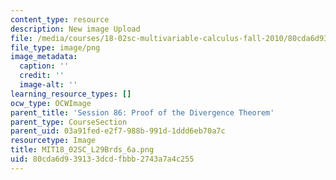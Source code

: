 ```yaml
---
content_type: resource
description: New image Upload
file: /media/courses/18-02sc-multivariable-calculus-fall-2010/80cda6d939133dcdfbbb2743a7a4c255_MIT18_02SC_L29Brds_6a.png
file_type: image/png
image_metadata:
  caption: ''
  credit: ''
  image-alt: ''
learning_resource_types: []
ocw_type: OCWImage
parent_title: 'Session 86: Proof of the Divergence Theorem'
parent_type: CourseSection
parent_uid: 03a91fed-e2f7-988b-991d-1ddd6eb70a7c
resourcetype: Image
title: MIT18_02SC_L29Brds_6a.png
uid: 80cda6d9-3913-3dcd-fbbb-2743a7a4c255
---
```

